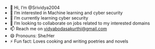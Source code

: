 - 👋 Hi, I’m @Srividya2004
- 👀 I’m interested in Machine learning and cyber security
- 🌱 I’m currently learning cyber security
- 💞️ I’m looking to collaborate on jobs related to my interested domains
- 📫 Reach me on vidyabodasakurthi@gmail.com
- 😄 Pronouns: She/Her
- ⚡ Fun fact: Loves cooking and writing poetries and novels

<!---
Srividya2004/Srividya2004 is a ✨ special ✨ repository because its `README.md` (this file) appears on your GitHub profile.
You can click the Preview link to take a look at your changes.
--->
